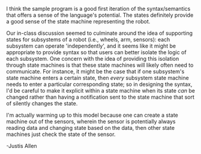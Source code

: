 I think the sample program is a good first iteration of the syntax/semantics
that offers a sense of the language's potential.
The states definitely provide a good sense of the state machine representing the robot.

Our in-class discussion seemed to culminate around the idea
of supporting states for subsystems of a robot (i.e., wheels, arm, sensors):
each subsystem can operate 'independently',
and it seems like it might be appropriate to provide syntax
so that users can better isolate the logic of each subsystem.
One concern with the idea of providing this isolation through state machines
is that these state machines will likely often need to communicate.
For instance, it might be the case that if one subsystem's state machine enters a certain state,
then _every_ subsystem state machine needs to enter a particular corresponding state;
so in designing the syntax, I'd be careful to make it explicit within a state machine
when its state _can_ be changed rather than having a notification sent to the state machine
that sort of silently changes the state.

I'm actually warming up to this model because one can create a state machine out of the sensors,
wherein the sensor is potentially always reading data and changing state based on the data,
then other state machines just check the state of the sensor.

-Justis Allen
